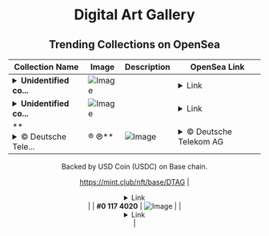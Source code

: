 <div align="center">

# Digital Art Gallery

## Trending Collections on OpenSea

| Collection Name                       | Image                                                                                     | Description                       | OpenSea Link                                                                                          |
|---------------------------------------|-------------------------------------------------------------------------------------------|-----------------------------------|--------------------------------------------------------------------------------------------------------|
| **<details><summary>Unidentified co...</summary>Unidentified contract f562f736-888b-456b-a0f3-ed20726e9485</details>** | ![Image](https://i.seadn.io/s/raw/files/e86404459f0a28661c41bd910f8b5899.png?w=500&auto=format?w=200&auto=format) |  | <details><summary>Link</summary>[Unidentified contract f562f736-888b-456b-a0f3-ed20726e9485](https://opensea.io/collection/unidentified-contract-f562f736-888b-456b-a0f3-ed20)</details> |
| **<details><summary>Unidentified co...</summary>Unidentified contract 6a9cd05e-1a60-4362-9112-38ce9eaee550</details>** | ![Image](https://i.seadn.io/s/raw/files/f0d1f55757a45f6a139fd3a315459b7d.jpg?w=500&auto=format?w=200&auto=format) |  | <details><summary>Link</summary>[Unidentified contract 6a9cd05e-1a60-4362-9112-38ce9eaee550](https://opensea.io/collection/unidentified-contract-6a9cd05e-1a60-4362-9112-38ce)</details> |
| **<details><summary>© Deutsche Tele...</summary>© Deutsche Telekom AG | ® ℗</details>** | ![Image](https://i.seadn.io/s/raw/files/aadb8b83f118ebc94ea36a55b45354c6.jpg?w=500&auto=format?w=200&auto=format) | <details><summary>© Deutsche Telekom AG | ® ℗ (D...</summary>© Deutsche Telekom AG | ® ℗ (DTAG) is a Bonding Curved ERC-1155 token created on mint.club.

Backed by USD Coin (USDC) on Base chain.

https://mint.club/nft/base/DTAG</details> | <details><summary>Link</summary>[© Deutsche Telekom AG | ® ℗](https://opensea.io/collection/c-deutsche-telekom-ag-r-p)</details> |
| **#0 117 4020** | ![Image](https://i.seadn.io/s/raw/files/f053834f05a4c1a44a3127b0358dc117.jpg?w=500&auto=format?w=200&auto=format) |  | <details><summary>Link</summary>[#0 117 4020](https://opensea.io/collection/0-117-4020)</details> |

</div>
